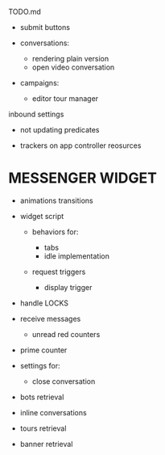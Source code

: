TODO.md

+ submit buttons

+ conversations:
  + rendering plain version
  + open video conversation

+ campaigns:
  + editor tour manager

inbound settings
  + not updating predicates

+ trackers on app controller reosurces


# MESSENGER WIDGET

+ animations transitions

+ widget script
  + behaviors for:
    + tabs
    + idle implementation

  + request triggers
    + display trigger

+ handle LOCKS

+ receive messages
  + unread red counters

+ prime counter

+ settings for:
  + close conversation


+ bots retrieval
+ inline conversations
+ tours retrieval
+ banner retrieval
